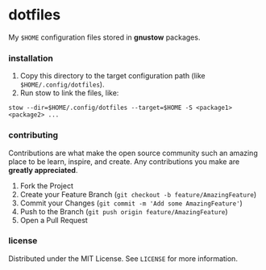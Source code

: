 # dotfiles

My `$HOME` configuration files stored in **gnustow** packages.

### installation

1. Copy this directory to the target configuration path (like `$HOME/.config/dotfiles`).
2. Run stow to link the files, like:
```
stow --dir=$HOME/.config/dotfiles --target=$HOME -S <package1> <package2> ...
```

### contributing

Contributions are what make the open source community such an amazing place to be learn, inspire, and create. Any contributions you make are **greatly appreciated**.

1. Fork the Project
2. Create your Feature Branch (`git checkout -b feature/AmazingFeature`)
3. Commit your Changes (`git commit -m 'Add some AmazingFeature'`)
4. Push to the Branch (`git push origin feature/AmazingFeature`)
5. Open a Pull Request

### license

Distributed under the MIT License. See `LICENSE` for more information.
